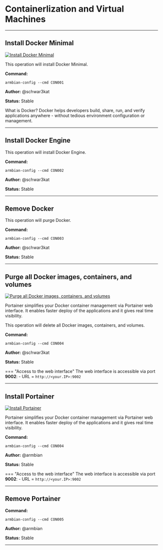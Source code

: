 # Containerlization and Virtual Machines


***

## Install Docker Minimal

<!--- section image START from tools/include/images/CON001.webp --->
[![Install Docker Minimal](/images/CON001.webp)](#)
<!--- section image STOP from tools/include/images/CON001.webp --->

This operation will install Docker Minimal.

**Command:** 
~~~
armbian-config --cmd CON001
~~~

**Author:** @schwar3kat

**Status:** Stable


<!--- footer START from tools/include/markdown/CON001-footer.md --->
What is Docker? Docker helps developers build, share, run, and verify applications anywhere - without tedious environment configuration or management.
<!--- footer STOP from tools/include/markdown/CON001-header.md --->



***

## Install Docker Engine
This operation will install Docker Engine.

**Command:** 
~~~
armbian-config --cmd CON002
~~~

**Author:** @schwar3kat

**Status:** Stable



***

## Remove Docker
This operation will purge Docker.

**Command:** 
~~~
armbian-config --cmd CON003
~~~

**Author:** @schwar3kat

**Status:** Stable



***

## Purge all Docker images, containers, and volumes

<!--- section image START from tools/include/images/CON004.webp --->
[![Purge all Docker images, containers, and volumes](/images/CON004.webp)](#)
<!--- section image STOP from tools/include/images/CON004.webp --->


<!--- header START from tools/include/markdown/CON004-header.md --->
Portainer simplifies your Docker container management via Portainer web interface. It enables faster deploy of the applications and it gives real time visibility.
<!--- header STOP from tools/include/markdown/CON004-header.md --->

This operation will delete all Docker images, containers, and volumes.

**Command:** 
~~~
armbian-config --cmd CON004
~~~

**Author:** @schwar3kat

**Status:** Stable


<!--- footer START from tools/include/markdown/CON004-footer.md --->
=== "Access to the web interface"    The web interface is accessible via port **9002**:    - URL = `http://<your.IP>:9002`
<!--- footer STOP from tools/include/markdown/CON004-header.md --->



***

## Install Portainer

<!--- section image START from tools/include/images/CON004.webp --->
[![Install Portainer](/images/CON004.webp)](#)
<!--- section image STOP from tools/include/images/CON004.webp --->


<!--- header START from tools/include/markdown/CON004-header.md --->
Portainer simplifies your Docker container management via Portainer web interface. It enables faster deploy of the applications and it gives real time visibility.
<!--- header STOP from tools/include/markdown/CON004-header.md --->

**Command:** 
~~~
armbian-config --cmd CON004
~~~

**Author:** @armbian

**Status:** Stable


<!--- footer START from tools/include/markdown/CON004-footer.md --->
=== "Access to the web interface"    The web interface is accessible via port **9002**:    - URL = `http://<your.IP>:9002`
<!--- footer STOP from tools/include/markdown/CON004-header.md --->



***

## Remove Portainer
**Command:** 
~~~
armbian-config --cmd CON005
~~~

**Author:** @armbian

**Status:** Stable



***

